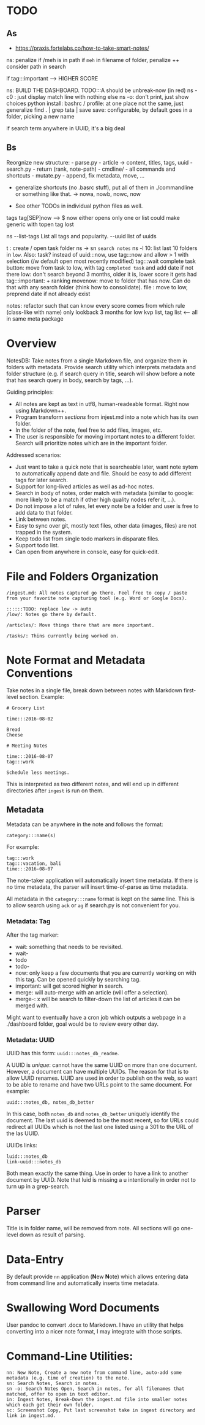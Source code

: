 
# TODO

## As

- https://praxis.fortelabs.co/how-to-take-smart-notes/

ns: penalize if /meh is in path
    if `meh` in filename of folder, penalize
++ consider path in search

if tag:::important --> HIGHER SCORE

ns: BUILD THE DASHBOARD. TODO:::A should be unbreak-now (in red)
ns <x> -c0 : just display match line with nothing else
ns -o: don't print, just show choices
python install: bashrc / profile: at one place not the same, just generalize
find . | grep tata | save
save: configurable, by default goes in a folder, picking a new name

if search term anywhere in UUID, it's a big deal

## Bs

Reorgnize new structure:
    - parse.py
        - article -> content, titles, tags, uuid
    - search.py
        - return (rank, note-path)
    - cmdline/ 
        - all commands and shortcuts
    - mutate.py
        - append, fix metadata, move, ...

- generalize shortcuts (no .basrc stuff), put all of them in ./commandline or something like that. 
-> nowa, nowb, nowc, now

- See other TODOs in individual python files as well.

tags
    tag[SEP]now --> $ now either opens only one or list 
    could make generic with topen <tag>
    tag lost

ns --list-tags
    List all tags and popularity.
    --uuid list of uuids

t <t number>: create / open task folder
ns -> sn `search notes`
ns -l 10: list last 10 folders in `low`. Also: task?
instead of uuid:::now, use tag:::now and allow > 1 with selection (/w default open most recently modified)
tag:::wait
complete task button: move from task to low, with tag `completed task` and add date if not there
low: don't search beyond 3 months, older it is, lower score it gets
had tag:::important: + ranking
movenow: move to folder that has now. Can do that with any search folder (think how to consolidate).
file <folder>: move to low, preprend date if not already exist

notes:
    refactor such that can know every score comes from which rule (class-like with name)
    only lookback 3 months for low
    kvp list, tag list <-- all in same meta package

# Overview

NotesDB: Take notes from a single Markdown file, and organize them in folders with metadata. Provide search utility which interprets metadata and folder structure (e.g. if search query in title, search will show before a note that has search query in body, search by tags, ...).

Guiding principles:

- All notes are kept as text in utf8, human-readeable format. Right now using Markdown++.
- Program transform _sections_ from injest.md into a note which has its own folder.
- In the folder of the note, feel free to add files, images, etc.
- The user is responsible for moving important notes to a different folder. Search will prioritize notes which are in the important folder.

Addressed scenarios:

- Just want to take a quick note that is searcheable later, want note sytem to automatically append date and file. Should be easy to add different tags for later search.
- Support for long-lived articles as well as ad-hoc notes.
- Search in body of notes, order match with metadata (similar to google: more likely to be a match if other high quality nodes refer it, ...).
- Do not impose a lot of rules, let every note be a folder and user is free to add data to that folder.
- Link between notes.
- Easy to sync over git, mostly text files, other data (images, files) are not trapped in the system.
- Keep todo list from single todo markers in disparate files.
- Support todo list.
- Can open from anywhere in console, easy for quick-edit.

# File and Folders Organization 
	
	/ingest.md: All notes captured go there. Feel free to copy / paste from your favorite note capturing tool (e.g. Word or Google Docs).
    
    ::::::TODO: replace low -> auto
    /low/: Notes go there by default.
    
    /articles/: Move things there that are more important.

    /tasks/: Thins currently being worked on.

# Note Format and Metadata Conventions

Take notes in a single file, break down between notes with Markdown first-level section. Example:

	# Grocery List

	time:::2016-08-02

	Bread
	Cheese

	# Meeting Notes

	time:::2016-08-07
	tag:::work

	Schedule less meetings.

This is interpreted as two different notes, and will end up in different directories after `ingest` is run on them.

## Metadata

Metadata can be anywhere in the note and follows the format: 

	category:::name(s)

For example:

	tag:::work
	tag:::vacation, bali
	time:::2016-08-07
	
The note-taker application will automatically insert time metadata. If there is no time metadata, the parser will insert time-of-parse as time metadata.

All metadata in the `category:::name` format is kept on the same line. This is to allow search using `ack` or `ag` if search.py is not convenient for you.

### Metadata: Tag 

After the tag marker:

- wait: something that needs to be revisited.
- wait-<whatever>
- todo
- todo-<priority-lexicographical>
- now: only keep a few documents that you are currently working on with this tag. Can be opened quickly by searching tag.
- important: will get scored higher in search.
- merge: will auto-merge with an article (will offer a selection).
- merge-<x>: x will be search to filter-down the list of articles it can be merged with.

Might want to eventually have a cron job which outputs a webpage in a ./dashboard folder, goal would be to review every other day.

### Metadata: UUID

UUID has this form: `uuid:::notes_db_readme`.

A UUID is _unique_: cannot have the same UUID on more than one document. However, a document can have multiple UUIDs. The reason for that is to allow UUID renames. UUID are used in order to publish on the web, so want to be able to rename and have two URLs point to the same document. For example:

    uuid:::notes_db, notes_db_better

In this case, both `notes_db` and `notes_db_better` uniquely identify the document. The last uuid is deemed to be the most recent, so for URLs could redirect all UUIDs which is not the last one listed using a 301 to the URL of the las UUID.

UUIDs links:

    luid:::notes_db
    link-uuid:::notes_db

Both mean exactly the same thing. Use in order to have a link to another document by UUID.
Note that luid is missing a u intentionally in order not to turn up in a grep-search.

# Parser

Title is in folder name, will be removed from note. All sections will go one-level down as result of parsing.

# Data-Entry

By default provide `nn` application (**N**ew **N**ote) which allows entering data from command line and automatically inserts time metadata.

# Swallowing Word Documents

User pandoc to convert .docx to Markdown. I have an utility that helps converting into a nicer note format, I may integrate with those scripts.

# Command-Line Utilities:

    nn: New Note, Create a new note from command line, auto-add some metadata (e.g. time of creation) to the note.
    sn: Search Notes, Search in notes.
    sn -o: Search Notes Open, Search in notes, for all filenames that matched, offer to open in text editor.
    in: Ingest Notes, Break-Down the ingest.md file into smaller notes which each get their own folder.
    sc: Screenshot Copy, Put last screenshot take in ingest directory and link in ingest.md.

